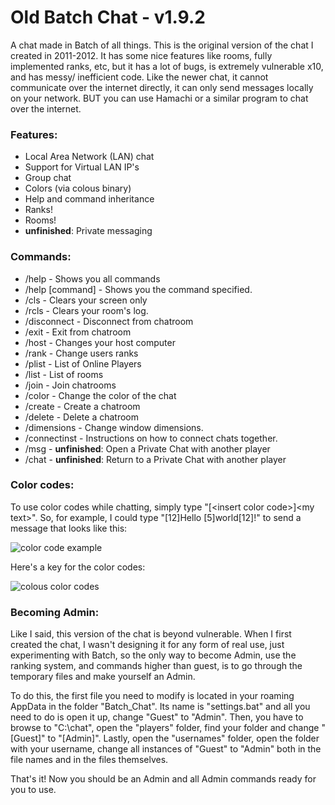 Old Batch Chat - v1.9.2
==========

A chat made in Batch of all things.
This is the original version of the chat I created in 2011-2012.
It has some nice features like rooms, fully implemented ranks, etc,
but it has a lot of bugs, is extremely vulnerable x10, and has messy/
inefficient code. Like the newer chat, it cannot communicate over the
internet directly, it can only send messages locally on your network.
BUT you can use Hamachi or a similar program to chat over the internet.

### Features:
  - Local Area Network (LAN) chat
  - Support for Virtual LAN IP's
  - Group chat
  - Colors (via colous binary)
  - Help and command inheritance
  - Ranks!
  - Rooms!
  - **unfinished**: Private messaging

### Commands:
  - /help - Shows you all commands
  - /help [command] - Shows you the command specified.
  - /cls - Clears your screen only
  - /rcls - Clears your room's log.
  - /disconnect - Disconnect from chatroom
  - /exit - Exit from chatroom
  - /host - Changes your host computer
  - /rank - Change users ranks
  - /plist - List of Online Players
  - /list - List of rooms
  - /join - Join chatrooms
  - /color - Change the color of the chat
  - /create - Create a chatroom
  - /delete - Delete a chatroom
  - /dimensions - Change window dimensions.
  - /connectinst - Instructions on how to connect chats together.
  - /msg - **unfinished**: Open a Private Chat with another player
  - /chat - **unfinished**: Return to a Private Chat with another player





### Color codes:

To use color codes while chatting, simply type "[&lt;insert color code&gt;]&lt;my text&gt;".
So, for example, I could type "[12]Hello [5]world[12]!" to send a message
that looks like this:

![color code example](http://i.imgur.com/BirW5sj.png)

Here's a key for the color codes:

![colous color codes](http://i.imgur.com/705yk3s.png)




### Becoming Admin:

Like I said, this version of the chat is beyond vulnerable.
When I first created the chat, I wasn't designing it for any form
of real use, just experimenting with Batch, so the only way to become
Admin, use the ranking system, and commands higher than guest, is to
go through the temporary files and make yourself an Admin.

To do this, the first file you need to modify is located in your
roaming AppData in the folder "Batch_Chat".  Its name is "settings.bat"
and all you need to do is open it up, change "Guest" to "Admin".  Then,
you have to browse to "C:\chat", open the "players" folder, find your
folder and change "[Guest]" to "[Admin]".  Lastly, open the "usernames"
folder, open the folder with your username, change all instances of
"Guest" to "Admin" both in the file names and in the files themselves.

That's it!  Now you should be an Admin and all Admin
commands ready for you to use.
